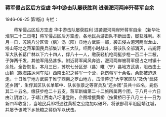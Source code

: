 ### 蒋军侵占区后方空虚  华中游击队屡获胜利  进袭淝河两岸歼蒋军自余

1946-09-25
第1版()
专栏：

　　蒋军侵占区后方空虚
    华中游击队屡获胜利
    进袭淝河两岸歼蒋军自余
    【新华社淮阴二十二日电】蒋军侵占区后方空虚，各地民兵游击队不断出击，屡获胜利。本月一日，苏皖八分区雪（枫）涡（阳）县地方武装一部，袭击侵占淝河两岸龙山、塔山等地之蒋军国民兵部集训第三大队，经两小时战斗，将该队全部消灭，击毙蒋军大队长葛广林以下六十四人，俘八十一人，缴获轻机枪两挺步枪一百二十二枝，子弹两千发，其他军用品甚多。附近蒋军闻风奔逃，淝河两岸被蒋军侵占之村镇十余处，全告恢复。本月三日，苏皖七分区邳（县）睢（宁）县地方武装，阻击由土山镇（陇海路运河车站）西南出犯之蒋军一个营，毙伤蒋军十余名，余部被迫退走。十日睢宁地方武装于睢宁西南之罗山地方，击溃蒋记“大李家区队”及伪“武装还乡团”，生俘其区队长单箪中、队长张景之等官兵及“还乡团”员共十四名，毙伤其二十五名，缴获步枪二十五支。蒋军新编第二十二旅所属两个团，于八月十六日由江阴渡江，于靖江西南八圩港登陆，企图增援黄桥（按黄桥已于八月三十一日为新四军收复），当地民兵即将通往黄桥之公路加以破坏，将该部蒋军阻回靖江城，并屡予该城下乡抢粮之蒋伪军以伏击。

